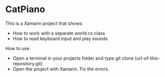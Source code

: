 # CatPiano

This is a Xamarin project that shows:

- How to work with a separate world.cs class 
- How to read keyboard input and play sounds

How to use

- Open a terminal in your projects folder and type git clone (url-of-this-repository.git)
- Open the project with Xamarin. Fix the errors.